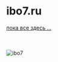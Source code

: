 # ibo7.ru 

[пока все здесь …](docs/PointOfEntry.html)

<div style="margin-top: 50px"></div>

![ibo7](https://1.bp.blogspot.com/-gM3z0rfBcwM/XrhZjGp5ntI/AAAAAAAAFXw/kLozgljeZLoHai2a-VhyyrQLUmNZ72kFQCLcBGAsYHQ/s222/IMG_ibo7-circle.png)

